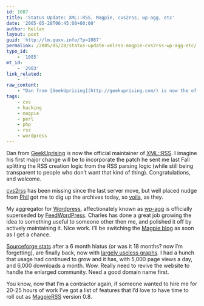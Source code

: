 ```yaml
---
id: 1087
title: 'Status Update: XML::RSS, Magpie, cvs2rss, wp-agg, etc'
date: '2005-05-28T06:45:00+00:00'
author: Kellan
layout: post
guid: 'http://lm.quxx.info/?p=1087'
permalink: /2005/05/28/status-update-xmlrss-magpie-cvs2rss-wp-agg-etc/
typo_id:
    - '1085'
mt_id:
    - '2983'
link_related:
    - ''
raw_content:
    - "Dan from [GeekUprising](http://geekuprising.com/) is now the official maintainer of [XML::RSS](http://search.cpan.org/dist/XML-RSS).  I imagine his first major change will be to incorporate the patch he sent me last Fall splitting the RSS creation logic from the RSS parsing logic (while still being transparent to people who don\\'t want that kind of thing).  Congratulations, and welcome.\r\n\r\n[cvs2rss](http://laughingmeme.org/cvs2rss/) has been missing since the last server move, but well placed nudge from [Phil](http://ultimate.com) got me to dig up the archives today, so [voila](http://laughingmeme.org/cvs2rss/), as they.\r\n\r\nMy aggregator for [Wordpress](http://wordpress.org), affectionately known as [wp-agg](http://laughingmeme.org/archives/002203.html) is officially superseded by [FeedWordPress](http://projects.radgeek.com/feedwordpress/).  Charles has done a great job growing the idea to something useful to someone other then me, and polished it off by actively maintaining it.  Nice work.  I\\'ll be switching the [Magpie blog](http://magpie.laughingmeme.org/blog/) as soon as I get a chance.  \r\n\r\n[Sourceforge stats](http://sourceforge.net/project/stats/?group_id=55691&ugn=magpierss) after a 6 month hiatus (or was it 18 months?  now I\\'m forgetting), are finally back, now with [largely useless graphs](http://sourceforge.net/project/stats/?group_id=55691&ugn=magpierss).  I had a hunch that usage had continued to grow and it has, with 5,000 page views a day, and 6,000 downloads a month. Wow.  Really need to revive the website to handle the enlarged community.  Need a good domain name first.\r\n\r\nYou know, now that I\\'m a contractor again, if someone wanted to hire me for 20-25 hours of work I\\'ve got a list of features that I\\'d love to have time to roll out as [MagpieRSS](http://magpierss.sourceforge.net/) version 0.8."
tags:
    - cvs
    - hacking
    - magpie
    - perl
    - php
    - rss
    - wordpress
---
```


Dan from [GeekUprising](http://geekuprising.com/) is now the official maintainer of [XML::RSS](http://search.cpan.org/dist/XML-RSS). I imagine his first major change will be to incorporate the patch he sent me last Fall splitting the RSS creation logic from the RSS parsing logic (while still being transparent to people who don’t want that kind of thing). Congratulations, and welcome.

[cvs2rss](http://laughingmeme.org/cvs2rss/) has been missing since the last server move, but well placed nudge from [Phil](http://ultimate.com) got me to dig up the archives today, so [voila](http://laughingmeme.org/cvs2rss/), as they.

My aggregator for [Wordpress](http://wordpress.org), affectionately known as [wp-agg](http://laughingmeme.org/archives/002203.html) is officially superseded by [FeedWordPress](http://projects.radgeek.com/feedwordpress/). Charles has done a great job growing the idea to something useful to someone other then me, and polished it off by actively maintaining it. Nice work. I’ll be switching the [Magpie blog](http://magpie.laughingmeme.org/blog/) as soon as I get a chance.

[Sourceforge stats](http://sourceforge.net/project/stats/?group*id=55691&amp;ugn=magpierss) after a 6 month hiatus (or was it 18 months? now I’m forgetting), are finally back, now with [largely useless graphs](http://sourceforge.net/project/stats/?group*id=55691&amp;ugn=magpierss). I had a hunch that usage had continued to grow and it has, with 5,000 page views a day, and 6,000 downloads a month. Wow. Really need to revive the website to handle the enlarged community. Need a good domain name first.

You know, now that I’m a contractor again, if someone wanted to hire me for 20-25 hours of work I’ve got a list of features that I’d love to have time to roll out as [MagpieRSS](http://magpierss.sourceforge.net/) version 0.8.